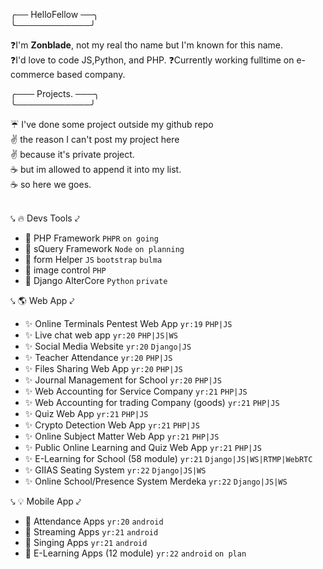 ╭── HelloFellow ──╮ <br>
╰────────────╯

❓I'm **Zonblade**, not my real tho name but I'm known for this name. \
❓I'd love to code JS,Python, and PHP.
❓Currently working fulltime on e-commerce based company.

╭───  Projects. ───╮ <br>
╰────────────╯

☔ I've done some project outside my github repo \
✌ the reason I can't post my project here \
✌ because it's private project. \
☕ but im allowed to append it into my list. \
☕ so here we goes. 
<br><br>

⤥ 🔥 Devs Tools ⤦
* 🎉 PHP Framework `PHPR` `on going` 
* 🎉 sQuery Framework `Node` `on planning`
* 🎉 form Helper `JS` `bootstrap` `bulma`
* 🎉 image control `PHP`
* 🎉 Django AlterCore `Python` `private`

⤥ 🌎 Web App ⤦
* ✨ Online Terminals Pentest Web App `yr:19` `PHP|JS`
* ✨ Live chat web app `yr:20` `PHP|JS|WS`
* ✨ Social Media Website `yr:20` `Django|JS`
* ✨ Teacher Attendance `yr:20` `PHP|JS`
* ✨ Files Sharing Web App `yr:20` `PHP|JS`
* ✨ Journal Management for School `yr:20` `PHP|JS`
* ✨ Web Accounting for Service Company `yr:21` `PHP|JS`
* ✨ Web Accounting for trading Company (goods) `yr:21` `PHP|JS`
* ✨ Quiz Web App `yr:21` `PHP|JS`
* ✨ Crypto Detection Web App `yr:21` `PHP|JS`
* ✨ Online Subject Matter Web App `yr:21` `PHP|JS`
* ✨ Public Online Learning and Quiz Web App `yr:21` `PHP|JS`
* ✨ E-Learning for School (58 module) `yr:21` `Django|JS|WS|RTMP|WebRTC`
* ✨ GIIAS Seating System `yr:22` `Django|JS|WS`
* ✨ Online School/Presence System Merdeka `yr:22` `Django|JS|WS`

⤥ 💡 Mobile App ⤦
* 🍩 Attendance Apps `yr:20` `android`
* 🍩 Streaming Apps `yr:21` `android`
* 🍩 Singing Apps `yr:21` `android`
* 🍩 E-Learning Apps (12 module) `yr:22` `android` `on plan`
